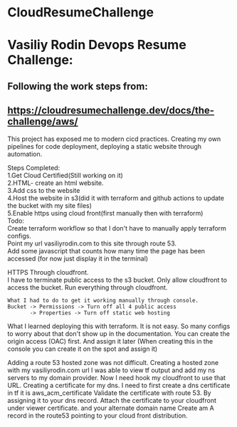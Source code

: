 # CloudResumeChallenge

# Vasiliy Rodin Devops Resume Challenge:<br>
## Following the work steps from: <br>
## https://cloudresumechallenge.dev/docs/the-challenge/aws/<br>

This project has exposed me to modern cicd practices. Creating my own pipelines for code deployment, deploying a static website through automation. <br>

Steps Completed:<br>
    1.Get Cloud Certified(Still working on it)<br>
    2.HTML- create an html website.<br>
    3.Add css to the website<br>
    4.Host the website in s3(did it with terraform and github actions to update the bucket with my site files)<br>
    5.Enable https using cloud front(first manually then with terraform)<br>
Todo:<br>
    Create terraform workflow so that I don't have to manually apply terraform configs.<br>
    Point my url vasiliyrodin.com to this site through route 53.<br>
    Add some javascript that counts how many time the page has been accessed (for now just display it in the terminal)<br>

HTTPS Through cloudfront.<br>
    I have to terminate public access to the s3 bucket.
    Only allow cloudfront to access the bucket.
    Run everything through cloudfront.

    What I had to do to get it working manually through console.
    Bucket -> Permissions -> Turn off all 4 public access
           -> Properties -> Turn off static web hosting

What I learned deploying this with terraform.
    It is not easy. So many configs to worry about that don't show up in the documentation.
    You can create the origin access (OAC) first. And assign it later (When creating this in the console you can create it on the spot and assign it)

Adding a route 53 hosted zone was not difficult.
    Creating a hosted zone with my vasiliyrodin.com url I was able to view tf output and add my ns servers to my domain provider. Now I need hook my cloudfront to use that URL.
Creating a certificate for my dns.
    I need to first create a dns certificate in tf it is aws_acm_certificate
    Validate the certificate with route 53. By assigning it to your dns record.
    Attach the certificate to your cloudfront under viewer certificate. and your alternate domain name
    Create am  A record in the route53 pointing to your cloud front distribution.
